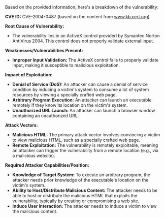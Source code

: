 Based on the provided information, here's a breakdown of the vulnerability:

**CVE ID:** CVE-2004-0487 (based on the content from www.kb.cert.org)

**Root Cause of Vulnerability:**
- The vulnerability lies in an ActiveX control provided by Symantec Norton AntiVirus 2004. This control does not properly validate external input.

**Weaknesses/Vulnerabilities Present:**
- **Improper Input Validation:** The ActiveX control fails to properly validate input, making it susceptible to malicious exploitation.

**Impact of Exploitation:**
- **Denial of Service (DoS):** An attacker can cause a denial of service condition by inducing a victim's system to consume a lot of system resources by viewing a specially crafted web page.
- **Arbitrary Program Execution:** An attacker can launch an executable remotely if they know its location on the victim's system.
- **Unauthorized URL Launch:** An attacker can launch a browser window containing an unauthorized URL.

**Attack Vectors:**
- **Malicious HTML:** The primary attack vector involves convincing a victim to view malicious HTML, such as a specially crafted web page.
- **Remote Exploitation:** The vulnerability is remotely exploitable, meaning an attacker can trigger the vulnerability from a remote location (e.g., via a malicious website).

**Required Attacker Capabilities/Position:**
- **Knowledge of Target System:** To execute an arbitrary program, the attacker needs prior knowledge of the executable's location on the victim's system.
- **Ability to Host/Distribute Malicious Content:** The attacker needs to be able to host or distribute the malicious HTML that exploits the vulnerability, typically by creating or compromising a web site.
- **Induce User Interaction:** The attacker needs to induce a victim to view the malicious content.